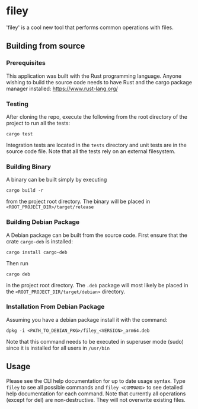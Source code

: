 # filey 
'filey' is a cool new tool that performs common operations with files.

## Building from source

### Prerequisites
This application was built with the Rust programming language.  Anyone wishing to build the source
code needs to have Rust and the cargo package manager installed: https://www.rust-lang.org/

### Testing
After cloning the repo, execute the following from the root directory of the project to run all the tests:
```
cargo test
```
Integration tests are located in the `tests` directory and unit tests are in the source code file.  Note that
all the tests rely on an external filesystem.

### Building Binary
A binary can be built simply by executing 
```
cargo build -r
```
from the project root directory.  The binary will be placed in `<ROOT_PROJECT_DIR>/target/release`

### Building Debian Package
A Debian package can be built from the source code.  First ensure that the crate `cargo-deb` is installed:
```
cargo install cargo-deb
```

Then run 
```
cargo deb
```
in the project root directory.  The `.deb` package will most likely be placed in the `<ROOT_PROJECT_DIR/target/debian>` directory.

### Installation From Debian Package
Assuming you have a debian package install it with the command:
```
dpkg -i <PATH_TO_DEBIAN_PKG>/filey_<VERSION>_arm64.deb
```

Note that this command needs to be executed in superuser mode (sudo) since it is installed for all users in `/usr/bin`

## Usage 

Please see the CLI help documentation for up to date usage syntax.  Type `filey` to see all possible commands and `filey <COMMAND>`
to see detailed help documentation for each command. Note that currently all operations (except for del) are non-destructive.  They will not overwrite
existing files.
